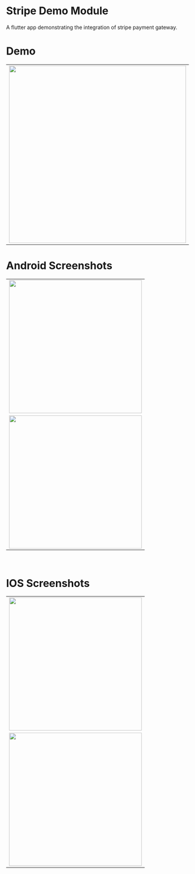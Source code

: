# Stripe Demo Module

A flutter app demonstrating the integration of stripe payment gateway.


# Demo
  <table>
  <tr>
  <td><img src="https://github.com/MarvelApps-Flutter/stripe_demo/blob/master/working_demo/stripe.gif" height="480px"></td>
    </tr>
  </table>

# Android Screenshots

<table>
  <tr>
    <td><img src="https://github.com/MarvelApps-Flutter/stripe_demo/blob/master/screenshots/android/android1.png" height="360px"></td></tr>
    <tr>
    <td><img src="https://github.com/MarvelApps-Flutter/stripe_demo/blob/master/screenshots/android/android2.png" height="360px"></td></tr>
    <tr>
 </table>
 
 


</br>

# IOS Screenshots

<table>
  <tr>
    <td><img src="https://github.com/MarvelApps-Flutter/stripe_demo/blob/master/screenshots/ios/ios1.png" height="360px"></td></tr>
    <tr>
    <td><img src="https://github.com/MarvelApps-Flutter/stripe_demo/blob/master/screenshots/ios/ios2.png" height="360px"></td></tr>
    <tr>
 </table>
 




